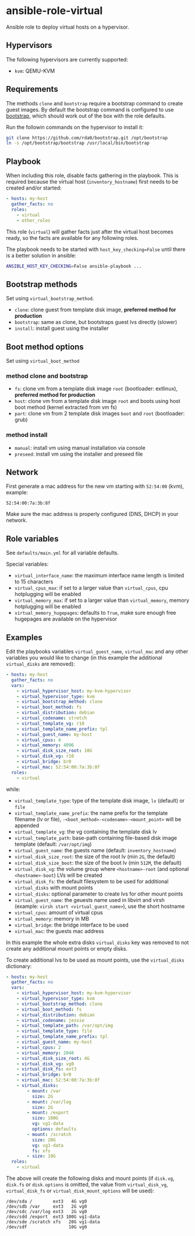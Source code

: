 ansible-role-virtual
====================

Ansible role to deploy virtual hosts on a hypervisor.

Hypervisors
-----------

The following hypervisors are currently supported:

- `kvm`: QEMU-KVM

Requirements
------------

The methods `clone` and `bootstrap` require a bootstrap command to create guest images. By default the bootstrap command is configured to use [bootstrap](https://github.com/rda0/bootstrap), which should work out of the box with the role defaults.

Run the followin commands on the hypervisor to install it:

```bash
git clone https://github.com/rda0/bootstrap.git /opt/bootstrap
ln -s /opt/bootstrap/bootstrap /usr/local/bin/bootstrap
```

Playbook
--------

When including this role, disable facts gathering in the playbook. This is required because the virtual host (`inventory_hostname`) first needs to be created and/or started:

```yaml
- hosts: my-host
  gather_facts: no
  roles:
    - virtual
    - other_roles
```

This role (`virtual`) will gather facts just after the virtual host becomes ready, so the facts are available for any following roles.

The playbook needs to be started with `host_key_checking=False` until there is a better solution in ansible:

```sh
ANSIBLE_HOST_KEY_CHECKING=False ansible-playbook ...
```

Bootstrap methods
-----------------

Set using `virtual_bootstrap_method`.

- `clone`: clone guest from template disk image, **preferred method for production**
- `bootstrap`: same as clone, but bootstraps guest lvs directly (slower)
- `install`: install guest using the installer

Boot method options
-------------------

Set using `virtual_boot_method`

### method clone and bootstrap

- `fs`: clone vm from a template disk image `root` (bootloader: extlinux), **preferred method for production**
- `host`: clone vm from a template disk image `root` and boots using host boot method (kernel extracted from vm fs)
- `part`: clone vm from 2 template disk images `boot` and `root` (bootloader: grub)

### method install

- `manual`: install vm using manual installation via console
- `preseed`: install vm using the installer and preseed file

Network
-------

First generate a mac address for the new vm starting with `52:54:00` (kvm), example:

```
52:54:00:7a:3b:8f
```

Make sure the mac address is properly configured (DNS, DHCP) in your network.

Role variables
--------------

See `defaults/main.yml` for all variable defaults.

Special variables:

- `virtual_interface_name`: the maximum interface name length is limited to 15 characters
- `virtual_cpus_max`: if set to a larger value than `virtual_cpus`, cpu hotplugging will be enabled
- `virtual_memory_max`: if set to a larger value than `virtual_memory`, memory hotplugging will be enabled
- `virtual_memory_hugepages`: defaults to `True`, make sure enough free hugepages are available on the hypervisor

Examples
--------

Edit the playbooks variables `virtual_guest_name`, `virtual_mac` and any other variables you would like to change (in this example the additional `virtual_disks` are removed):

```yaml
- hosts: my-host
  gather_facts: no
  vars:
    - virtual_hypervisor_host: my-kvm-hypervisor
    - virtual_hypervisor_type: kvm
    - virtual_bootstrap_method: clone
    - virtual_boot_method: fs
    - virtual_distribution: debian
    - virtual_codename: stretch
    - virtual_template_vg: r10
    - virtual_template_name_prefix: tpl
    - virtual_guest_name: my-host
    - virtual_cpus: 4
    - virtual_memory: 4096
    - virtual_disk_size_root: 10G
    - virtual_disk_vg: r10
    - virtual_bridge: br0
    - virtual_mac: 52:54:00:7a:3b:8f
  roles:
    - virtual
```

while:

- `virtual_template_type`: type of the template disk image, `lv` (default) or `file`
- `virtual_template_name_prefix`: the name prefix for the template filename (lv or file), `-<boot_method>-<codename>-<mount_point>` will be appended
- `virtual_template_vg`: the vg containing the template disk lv
- `virtual_template_path`: base-path containing file-based disk image template (default: `/var/opt/img`)
- `virtual_guest_name`: the guests name (default: `inventory_hostname`)
- `virtual_disk_size_root`: the size of the root lv (min `2G`, the default)
- `virtual_disk_size_boot`: the size of the boot lv (min `512M`, the default)
- `virtual_disk_vg`: the volume group where `<hostname>-root` (and optional `<hostname>-boot`) LVs will be created
- `virtual_disk_fs`: the default filesystem to be used for additional `virtual_disks` with mount points
- `virtual_disks`: optional parameter to create lvs for other mount points
- `virtual_guest_name`: the geuests name used in libvirt and virsh (example: `virsh start <virtual_guest_name>`), use the short hostname
- `virtual_cpus`: amount of virtual cpus
- `virtual_memory`: memory in MB
- `virtual_bridge`: the bridge interface to be used
- `virtual_mac`: the guests mac address

In this example the whole extra disks `virtual_disks` key was removed to not create any additional mount points or empty disks.

To create additional lvs to be used as mount points, use the `virtual_disks` dictionary:

```yaml
- hosts: my-host
  gather_facts: no
  vars:
    - virtual_hypervisor_host: my-kvm-hypervisor
    - virtual_hypervisor_type: kvm
    - virtual_bootstrap_method: clone
    - virtual_boot_method: fs
    - virtual_distribution: debian
    - virtual_codename: jessie
    - virtual_template_path: /var/opt/img
    - virtual_template_type: file
    - virtual_template_name_prefix: tpl
    - virtual_guest_name: my-host
    - virtual_cpus: 2
    - virtual_memory: 2048
    - virtual_disk_size_root: 4G
    - virtual_disk_vg: vg0
    - virtual_disk_fs: ext3
    - virtual_bridge: br0
    - virtual_mac: 52:54:00:7a:3b:8f
    - virtual_disks:
        - mount: /var
          size: 2G
        - mount: /var/log
          size: 2G
        - mount: /export
          size: 100G
          vg: vg1-data
          options: defaults
        - mount: /scratch
          size: 20G
          vg: vg1-data
          fs: xfs
        - size: 10G
  roles:
    - virtual
```

The above will create the following disks and mount points (if `disk.vg`, `disk.fs` or `disk.options` is omitted, the value from `virtual_disk_vg`, `virtual_disk_fs` or `virtual_disk_mount_options` will be used):

```
/dev/sda /        ext3   4G vg0
/dev/sdb /var     ext3   2G vg0
/dev/sdc /var/log ext3   2G vg0
/dev/sdd /export  ext3 100G vg1-data
/dev/sde /scratch xfs   20G vg1-data
/dev/sdf                10G vg0
```
